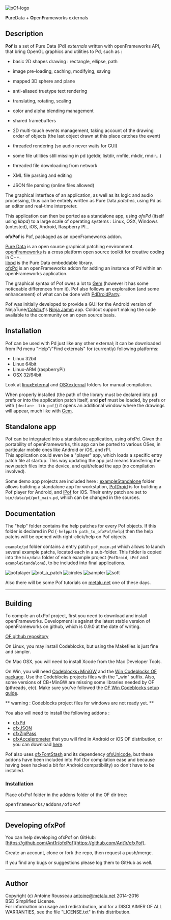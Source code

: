 ![pOf-logo](http://metalu.net/IMG/png/pof-logo.png)
 
**P**ureData + **O**pen**F**rameworks externals

Description
-----------
**Pof** is a set of Pure Data (Pd) *externals* written with openFrameworks API, that bring OpenGL graphics and utilities to Pd, such as :

-	basic 2D shapes drawing : rectangle, ellipse, path
-	image pre-loading, caching, modifying, saving
-	mapped 3D sphere and plane
-	anti-aliased truetype text rendering
-	translating, rotating, scaling
-	color and alpha blending management
-	shared framebuffers
-	2D multi-touch events management, taking account of the drawing order of objects (the last object drawn at this place catches the event)

-	threaded rendering (so audio never waits for GUI)

-	some file utilities still missing in pd (getdir, listdir, rmfile, mkdir, rmdir...)
-	threaded file downloading from network
-	XML file parsing and editing
-	JSON file parsing (online files allowed)

The graphical interface of an application, as well as its logic and audio processing, thus can be entirely written as Pure Data *patches*, using Pd as an editor and real-time interpreter.

This application can then be ported as a standalone app, using *ofxPd* (itself using *libpd*) to a large scale of operating systems : Linux, OSX, Windows (untested), iOS, Android, Raspberry PI...


**ofxPof** is Pof, packaged as an openFrameworks addon.

[Pure Data](http://pure-data.info) is an open source graphical patching environment.  
[openFrameworks](http://www.openframeworks.cc) is a cross platform open source toolkit for creative coding in C++.  
[libpd](http://libpd.cc) is the Pure Data embeddable library.  
[ofxPd](https://github.com/danomatika/ofxPd) is an openFrameworks addon for adding  an instance of Pd within an openFrameworks application.  

The graphical syntax of Pof owes a lot to [Gem](http://puredata.info/downloads/gem) (however it has some noticeable differences from it).
Pof also follows an exploration (and some enhancement) of what can be done with [PdDroidParty](http://droidparty.net/).

Pof was initially developed to provide a GUI for the Android version of NinjaTune/[*Coldcut*](http://ninjatune.net/artist/coldcut)'s [Ninja Jamm](http://www.ninjajamm.com/) app. Coldcut support making the code available to the community on an open source basis.

Installation
------------

Pof can be used with Pd just like any other external; it can be downloaded from Pd menu "Help"/"Find externals" for (currently) following platforms:

*	Linux 32bit
*	Linux 64bit
*	Linux-ARM (raspberryPi)
*	OSX 32/64bit

Look at [linuxExternal](./linuxExternal) and [OSXexternal](./OSXexternal) folders for manual compilation.

When properly installed (the path of the library must be declared into pd prefs or into the application patch itself, and **pof** must be loaded, by prefs or with `[declare -lib pof]`) it opens an additional window where the drawings will appear, much like with [Gem](http://puredata.info/downloads/gem).

Standalone app
--------------

Pof can be integrated into a standalone application, using ofxPd. Given the portability of openFrameworks, this app can be ported to various OSes, in particular mobile ones like Android or iOS, and rPI.  
This application could even be a "player" app, which loads a specific entry patch file at startup. This way updating the app just means transfering the new patch files into the device, and quit/reload the app (no compilation involved).

Some demo app projects are included here : [exampleStandalone](./exampleStandalone) folder allows building a standalone app for workstation, [PofDroid](./PofDroid) is for building a Pof player for Android, and [iPof](./iPof) for iOS. Their entry patch are set to `bin/data/pd/pof_main.pd`, which can be changed in the sources.


Documentation
-------------

The "help" folder contains the help patches for every Pof objects. If this folder is declared in Pd (`-helppath path_to_ofxPof/help`) then the help patchs will be opened with right-click/help on Pof objects.

`example/pd` folder contains a entry patch `pof_main.pd` which allows to launch several example patchs, located each in a sub-folder. This folder is copied into the `bin/data` folder of each example project (`PofDroid`, `iPof` and `exampleStandalone`), to be included into final applications.

![pofplayer](https://raw.githubusercontent.com/Ant1r/ofxPof/master/screenshots/PofPlayer.jpg) ![not_a_patch](https://raw.githubusercontent.com/Ant1r/ofxPof/master/screenshots/ThisIsNotAPatch.jpg) ![circles](https://raw.githubusercontent.com/Ant1r/ofxPof/master/screenshots/Circles.jpg) ![sampler](https://raw.githubusercontent.com/Ant1r/ofxPof/master/screenshots/Sampler.png) ![soft](https://raw.githubusercontent.com/Ant1r/ofxPof/master/screenshots/Soft.jpg)

Also there will be some Pof tutorials on [metalu.net](http://metalu.net/ressources-techniques/pure-data/pof-pd-openframeworks) one of these days.

---------

Building
--------

To compile an ofxPof project, first you need to download and install openFrameworks. Development is against the latest stable version of openFrameworks on github, which is 0.9.0 at the date of writing.

[OF github repository](https://github.com/openframeworks/openFrameworks)

On Linux, you may install Codeblocks, but using the Makefiles is just fine and simpler.

On Mac OSX, you will need to install Xcode from the Mac Developer Tools.

On Win, you will need [Codeblocks+MiniGW](http://www.codeblocks.org/downloads/26) and the [Win Codeblocks OF package](http://www.openframeworks.cc/download). Use the Codeblocks projects files with the "_win" suffix. Also, some versions of CB+MinGW are missing some libraries needed by OF (pthreads, etc). Make sure you've followed the [OF Win Codeblocks setup guide](http://openframeworks.cc/setup/codeblocks).

** warning : Codeblocks project files for windows are not ready yet. **

You also will need to install the following addons :

- [ofxPd](https://github.com/danomatika/ofxPd)
- [ofxJSON](https://github.com/jefftimesten/ofxJSON)
- [ofxZipPass](https://github.com/Ant1r/ofxZipPass)
- [ofxAccelerometer](https://github.com/Ant1r/ofxPof/releases/download/v0.1.0/ofxAccelerometer.zip) that you will find in Android or iOS OF distribution, or you can download [here](https://github.com/Ant1r/ofxPof/releases/download/v0.1.0/ofxAccelerometer.zip).


Pof also uses [ofxFontStash](https://github.com/armadillu/ofxFontStash) and its dependency [ofxUnicode](https://github.com/bakercp/ofxUnicode), but these addons have been included into Pof (for compilation ease and because having been hacked a bit for Android compatibility) so don't have to be installed.

### Installation

Place ofxPof folder in the addons folder of the OF dir tree:
<pre>
openframeworks/addons/ofxPof
</pre>


----------------

Developing ofxPof
----------------

You can help developing ofxPof on GitHub: [https://github.com/Ant1r/ofxPof](https://github.com/Ant1r/ofxPof).

Create an account, clone or fork the repo, then request a push/merge.

If you find any bugs or suggestions please log them to GitHub as well.

--------------

Author
-------

Copyright (c) Antoine Rousseau <antoine@metalu.net> 2014-2016  
BSD Simplified License.  
For information on usage and redistribution, and for a DISCLAIMER OF ALL WARRANTIES, see the file "LICENSE.txt" in this distribution.

